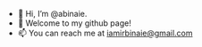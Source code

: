 - 👋 Hi, I’m @abinaie.
- 👀 Welcome to my github page!
- 📫 You can reach me at iamirbinaie@gmail.com

<!---
abinaie/abinaie is a ✨ special ✨ repository because its `README.md` (this file) appears on your GitHub profile.
You can click the Preview link to take a look at your changes.
--->
